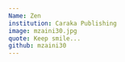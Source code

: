 ```yaml
---
Name: Zen
institution: Caraka Publishing
image: mzaini30.jpg
quote: Keep smile...
github: mzaini30
---
```

